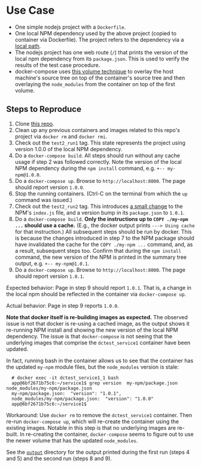 # Use Case

- One simple nodejs project with a `Dockerfile`.
- One local NPM dependency used by the above project (copied to container via Dockerfile). The project refers to the dependency via a [local path](https://docs.npmjs.com/files/package.json#local-paths).
- The nodejs project has one web route (`/`) that prints the version of the local npm dependency from its `package.json`.  This is used to verify the results of the test case procedure.
- docker-compose uses [this volume technique](http://jdlm.info/articles/2016/03/06/lessons-building-node-app-docker.html) to overlay the host machine's source tree
  on top of the container's source tree and then overlaying the `node_modules` from the container on top of the first volume.


## Steps to Reproduce

1. Clone [this repo](https://github.com/twelve17/dc-test).
2. Clean up any previous containers and images related to this repo's project via `docker rm` and `docker rmi`.
3. Check out the `test2_run1` tag. This state represents the project using version 1.0.0 of the local NPM dependency.
4. Do a `docker-compose build`.  All steps should run without any cache usage if step 2 was followed correctly.
Note the version of the local NPM dependency during the `npm install` command, e.g. `+-- my-npm@1.0.0`.
5. Do a `docker-compose up`.  Browse to `http://localhost:8000`.  The page should report version `1.0.0`.
6. Stop the running containers. (Ctrl-C on the terminal from which the `up` command was issued.)
7. Check out the `test2_run2` tag. This introduces [a small change](https://github.com/twelve17/dc-test/compare/test2_run1...test2_run2) to the NPM's `index.js` file, and a version
   bump in its `package.json` to `1.0.1`.
8. Do a `docker-compose build`.  **Only the instructions up to `COPY ./my-npm ...` should use a cache.** (E.g., the docker output prints `---> Using cache` for that instruction.)  All subsequent steps should be run by docker.  This is because the changes introduced in step 7 to the NPM package should have invalidated the cache for the `COPY ./my-npm ...` command, and, as a result, subsequent steps too.  Confirm that during the `npm install` command, the new version of the NPM is printed in the summary tree output, e.g. `+-- my-npm@1.0.1`.
9. Do a `docker-compose up`.  Browse to `http://localhost:8000`.  The page should report version `1.0.1`.

Expected behavior: Page in step 9 should report `1.0.1`.  That is, a change in the local npm should be reflected in the container via `docker-compose up`.

Actual behavior: Page in step 9 reports `1.0.0`.

**Note that docker itself is re-building images as expected.**  The observed issue is not that docker is re-using a cached image, as the output
shows it re-running NPM install and showing the new version of the local NPM dependency.  The issue is that `docker-compose` is not seeing
that the underlying images that comprise the `dctest_service1` container have been updated.

In fact, running bash in the container allows us to see that the container has the updated `my-npm` module files, but the `node_modules`
version is stale:

```
  # docker exec -it dctest_service1_1 bash
  app@6bf2671b75c6:~/service1$ grep version  my-npm/package.json  node_modules/my-npm/package.json
  my-npm/package.json:  "version": "1.0.1",
  node_modules/my-npm/package.json:  "version": "1.0.0"
  app@6bf2671b75c6:~/service1$
```

Workaround: Use `docker rm` to remove the `dctest_service1` container.  Then re-run `docker-compose up`, which will re-create the container using the existing images.  Notable in this step is that no underlying images are re-built.  In re-creating the container, `docker-compose` seems to figure out to use the newer volume that has the updated `node_modules`.

See the [`output`](https://github.com/twelve17/dc-test/tree/master/output) directory for the output printed during the first run (steps 4 and 5) and the second run (steps 8 and 9).
